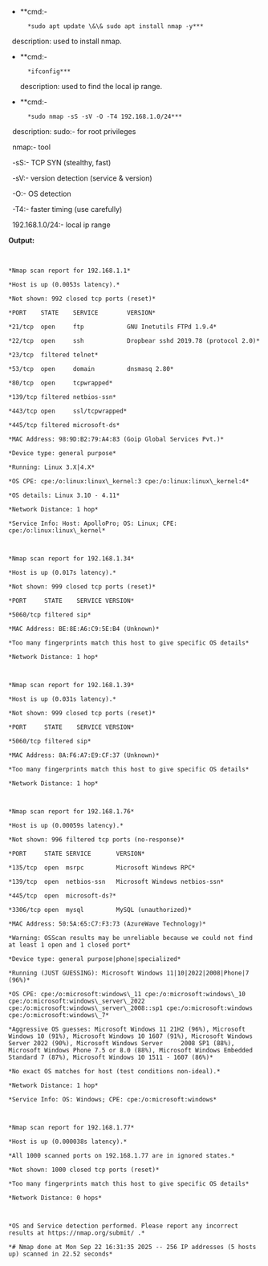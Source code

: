 * **cmd:-

  		*sudo apt update \&\& sudo apt install nmap -y***
 
**&nbsp;**  description: used to install nmap.



* **cmd:-

  		*ifconfig***

   description: used to find the local ip range.



* **cmd:-
  
		*sudo nmap -sS -sV -O -T4 192.168.1.0/24***

&nbsp;  description: sudo:- for root privileges 

&nbsp;		nmap:- tool

&nbsp;		-sS:- TCP SYN (stealthy, fast)

&nbsp;		-sV:- version detection (service \& version)

&nbsp;		-O:- OS detection

&nbsp;		-T4:- faster timing (use carefully)

&nbsp;		192.168.1.0/24:- local ip range



 **Output:**		

&nbsp;	

	*Nmap scan report for 192.168.1.1*

	*Host is up (0.0053s latency).*

	*Not shown: 992 closed tcp ports (reset)*

	*PORT    STATE    SERVICE        VERSION*

	*21/tcp  open     ftp            GNU Inetutils FTPd 1.9.4*

	*22/tcp  open     ssh            Dropbear sshd 2019.78 (protocol 2.0)*

	*23/tcp  filtered telnet*

	*53/tcp  open     domain         dnsmasq 2.80*

	*80/tcp  open     tcpwrapped*

	*139/tcp filtered netbios-ssn*

	*443/tcp open     ssl/tcpwrapped*	

	*445/tcp filtered microsoft-ds*

	*MAC Address: 98:9D:B2:79:A4:83 (Goip Global Services Pvt.)*

	*Device type: general purpose*

	*Running: Linux 3.X|4.X*

	*OS CPE: cpe:/o:linux:linux\_kernel:3 cpe:/o:linux:linux\_kernel:4*

	*OS details: Linux 3.10 - 4.11*

	*Network Distance: 1 hop*

	*Service Info: Host: ApolloPro; OS: Linux; CPE: cpe:/o:linux:linux\_kernel*

	

	*Nmap scan report for 192.168.1.34*

	*Host is up (0.017s latency).*

	*Not shown: 999 closed tcp ports (reset)*

	*PORT     STATE    SERVICE VERSION*

	*5060/tcp filtered sip*

	*MAC Address: BE:8E:A6:C9:5E:B4 (Unknown)*

	*Too many fingerprints match this host to give specific OS details*

	*Network Distance: 1 hop*

	

	*Nmap scan report for 192.168.1.39*

	*Host is up (0.031s latency).*

	*Not shown: 999 closed tcp ports (reset)*

	*PORT     STATE    SERVICE VERSION*

	*5060/tcp filtered sip*

	*MAC Address: 8A:F6:A7:E9:CF:37 (Unknown)*

	*Too many fingerprints match this host to give specific OS details*

	*Network Distance: 1 hop*

	

	*Nmap scan report for 192.168.1.76*

	*Host is up (0.00059s latency).*

	*Not shown: 996 filtered tcp ports (no-response)*

	*PORT     STATE SERVICE       VERSION*

	*135/tcp  open  msrpc         Microsoft Windows RPC*

	*139/tcp  open  netbios-ssn   Microsoft Windows netbios-ssn*

	*445/tcp  open  microsoft-ds?*

	*3306/tcp open  mysql         MySQL (unauthorized)*

	*MAC Address: 50:5A:65:C7:F3:73 (AzureWave Technology)*

	*Warning: OSScan results may be unreliable because we could not find at least 1 open and 1 closed port*

	*Device type: general purpose|phone|specialized*

	*Running (JUST GUESSING): Microsoft Windows 11|10|2022|2008|Phone|7 (96%)*

	*OS CPE: cpe:/o:microsoft:windows\_11 cpe:/o:microsoft:windows\_10 cpe:/o:microsoft:windows\_server\_2022 cpe:/o:microsoft:windows\_server\_2008::sp1 cpe:/o:microsoft:windows 	cpe:/o:microsoft:windows\_7*

	*Aggressive OS guesses: Microsoft Windows 11 21H2 (96%), Microsoft Windows 10 (91%), Microsoft Windows 10 1607 (91%), Microsoft Windows Server 2022 (90%), Microsoft Windows Server 	2008 SP1 (88%), Microsoft Windows Phone 7.5 or 8.0 (88%), Microsoft Windows Embedded Standard 7 (87%), Microsoft Windows 10 1511 - 1607 (86%)*

	*No exact OS matches for host (test conditions non-ideal).*

	*Network Distance: 1 hop*

	*Service Info: OS: Windows; CPE: cpe:/o:microsoft:windows*

	

	*Nmap scan report for 192.168.1.77*

	*Host is up (0.000038s latency).*

	*All 1000 scanned ports on 192.168.1.77 are in ignored states.*

	*Not shown: 1000 closed tcp ports (reset)*

	*Too many fingerprints match this host to give specific OS details*

	*Network Distance: 0 hops*

	

	*OS and Service detection performed. Please report any incorrect results at https://nmap.org/submit/ .*

	*# Nmap done at Mon Sep 22 16:31:35 2025 -- 256 IP addresses (5 hosts up) scanned in 22.52 seconds*



